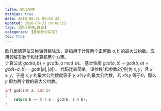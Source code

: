 ```yaml
---
title: 欧几里德
mathjax: true
date: 2018-08-31 09:08:23
updated: 2018-08-31 09:08:23
tags: [欧几里德,数论]
categories: [基础数论实现]
toc: true
---
```


欧几里德算法又称辗转相除法，是指用于计算两个正整数 $a,b$ 的最大公约数。应用领域有数学和计算机两个方面。  
计算公式 $gcd(a,b)=gcd(b, a\bmod b)$。
基本性质 $gcd(a,b)=gcd(b,a)=gcd(-a,b)=gcd(|a|,|b|)$。
代码比较简单，设参数1和参数2分别为 $x,y$，且 $x\geq y$，于是 $x,y$ 的最大公约数就等于 $y,x\%y$ 的最大公约数，若 $x\%y$ 等于0，那么 $y$ 即为两个数的最大公约数。
<!--more-->
```cpp
int gcd(int a, int b)
{
    return b == 0 ? a : gcd(b, a % b);
}
```

